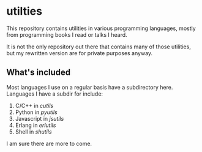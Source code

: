utilties
======

This repository contains utilities in various programming languages, mostly from 
programming books I read or talks I heard.

It is not the only repository out there that contains many of those utilities,
but my rewritten version are for private purposes anyway.

What's included
---------------

Most languages I use on a regular basis have a subdirectory here. Languages
I have a subdir for include:

1. C/C++ in *cutils*
2. Python in *pyutils*
3. Javascript in *jsutils*
4. Erlang in *erlutils*
5. Shell in *shutils*

I am sure there are more to come.
